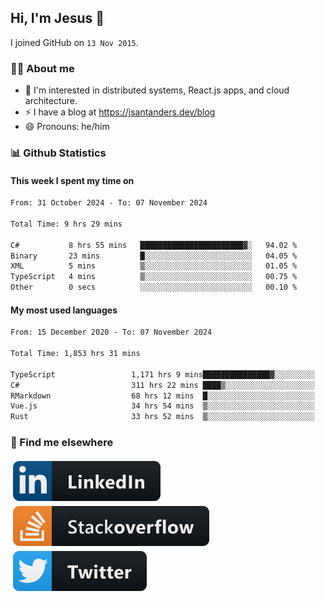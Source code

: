 ## Hi, I'm Jesus 👋

I joined GitHub on `13 Nov 2015`.

<!-- Talking about you -->

### 👨‍💻 About me

- 👦 I'm interested in distributed systems, React.js apps, and cloud architecture.
- ⚡️ I have a blog at <https://jsantanders.dev/blog>
- 😄 Pronouns: he/him

### 📊 Github Statistics

#### This week I spent my time on

<!--START_SECTION:weekly-->

```txt
From: 31 October 2024 - To: 07 November 2024

Total Time: 9 hrs 29 mins

C#           8 hrs 55 mins   ███████████████████████▓░   94.02 %
Binary       23 mins         █░░░░░░░░░░░░░░░░░░░░░░░░   04.05 %
XML          5 mins          ▒░░░░░░░░░░░░░░░░░░░░░░░░   01.05 %
TypeScript   4 mins          ▒░░░░░░░░░░░░░░░░░░░░░░░░   00.75 %
Other        0 secs          ░░░░░░░░░░░░░░░░░░░░░░░░░   00.10 %
```

<!--END_SECTION:weekly-->

#### My most used languages

<!--START_SECTION:alltime-->

```txt
From: 15 December 2020 - To: 07 November 2024

Total Time: 1,853 hrs 31 mins

TypeScript                 1,171 hrs 9 mins███████████████▓░░░░░░░░░   63.19 %
C#                         311 hrs 22 mins ████▒░░░░░░░░░░░░░░░░░░░░   16.80 %
RMarkdown                  68 hrs 12 mins  █░░░░░░░░░░░░░░░░░░░░░░░░   03.68 %
Vue.js                     34 hrs 54 mins  ▒░░░░░░░░░░░░░░░░░░░░░░░░   01.88 %
Rust                       33 hrs 52 mins  ▒░░░░░░░░░░░░░░░░░░░░░░░░   01.83 %
```

<!--END_SECTION:alltime-->

### 📢 Find me elsewhere

<p>
  <a target="_blank" href="https://linkedin.com/in/jsantanders">
    <img src="https://github.com/jsantanders/jsantanders/blob/master/img/linkedin.svg" alt="LinkedIn" style="vertical-align:top; margin:4px">
  </a>
  
  <a target="_blank" href="https://stackoverflow.com/users/7318331/jesus-santander">
    <img src="https://github.com/jsantanders/jsantanders/blob/master/img/stackoverflow.svg" alt="StackOverflow" style="vertical-align:top; margin:4px">
  </a>
  
  <a target="_blank" href="http://twitter.com/jsantanders">
    <img src="https://github.com/jsantanders/jsantanders/blob/master/img/twitter.svg" alt="Twitter" style="vertical-align:top; margin:4px">
  </a>
</p>
